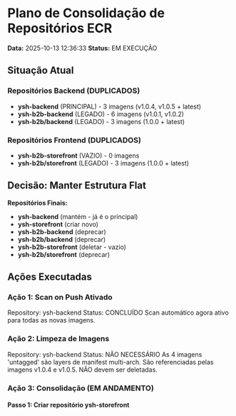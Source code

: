 ﻿#  Plano de Consolidação de Repositórios ECR
**Data:** 2025-10-13 12:36:33
**Status:** EM EXECUÇÃO

##  Situação Atual

### Repositórios Backend (DUPLICADOS)
- **ysh-backend** (PRINCIPAL) - 3 imagens (v1.0.4, v1.0.5 + latest)
- **ysh-b2b-backend** (LEGADO) - 6 imagens (v1.0.1, v1.0.2)
- **ysh-b2b/backend** (LEGADO) - 3 imagens (1.0.0 + latest)

### Repositórios Frontend (DUPLICADOS)
- **ysh-b2b-storefront** (VAZIO) - 0 imagens
- **ysh-b2b/storefront** (LEGADO) - 3 imagens (1.0.0 + latest)

##  Decisão: Manter Estrutura Flat

**Repositórios Finais:**
-  **ysh-backend** (mantém - já é o principal)
-  **ysh-storefront** (criar novo)
-  **ysh-b2b-backend** (deprecar)
-  **ysh-b2b/backend** (deprecar)
-  **ysh-b2b-storefront** (deletar - vazio)
-  **ysh-b2b/storefront** (deprecar)

##  Ações Executadas

###  Ação 1: Scan on Push Ativado
Repository: ysh-backend
Status: CONCLUÍDO
Scan automático agora ativo para todas as novas imagens.

###  Ação 2: Limpeza de Imagens
Repository: ysh-backend
Status: NÃO NECESSÁRIO
As 4 imagens 'untagged' são layers de manifest multi-arch.
São referenciadas pelas imagens v1.0.4 e v1.0.5.
NÃO devem ser deletadas.

###  Ação 3: Consolidação (EM ANDAMENTO)

#### Passo 1: Criar repositório ysh-storefront
